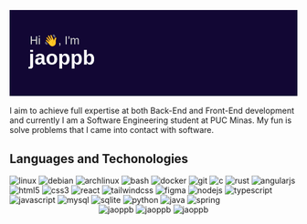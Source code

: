 [![MasterHead](./imgs/header.png)](https://github.com/jaoppb)

I aim to achieve full expertise at both Back-End and Front-End development and currently I am a Software Engineering student at PUC Minas. My fun is solve problems that I came into contact with software.

## Languages and Techonologies

<img src="https://cdn.jsdelivr.net/gh/devicons/devicon/icons/linux/linux-original.svg" alt="linux" width="40" height="40"/>
<img src="https://cdn.jsdelivr.net/gh/devicons/devicon/icons/debian/debian-original.svg" alt="debian" width="40" height="40"/>
<img src="https://cdn.jsdelivr.net/gh/devicons/devicon/icons/archlinux/archlinux-original.svg" alt="archlinux" width="40" height="40"/>
<img src="https://cdn.jsdelivr.net/gh/devicons/devicon/icons/bash/bash-original.svg" alt="bash" width="40" height="40"/>
<img src="https://cdn.jsdelivr.net/gh/devicons/devicon/icons/docker/docker-original.svg" alt="docker" width="40" height="40"/>
<img src="https://cdn.jsdelivr.net/gh/devicons/devicon/icons/git/git-original.svg" alt="git" width="40" height="40"/>
<img src="https://cdn.jsdelivr.net/gh/devicons/devicon/icons/c/c-original.svg" alt="c" width="40" height="40"/>
<img src="https://cdn.jsdelivr.net/gh/devicons/devicon/icons/rust/rust-original.svg" alt="rust" width="40" height="40"/>
<img src="https://cdn.jsdelivr.net/gh/devicons/devicon/icons/angularjs/angularjs-original.svg" alt="angularjs" width="40" height="40"/>
<img src="https://cdn.jsdelivr.net/gh/devicons/devicon/icons/html5/html5-original.svg" alt="html5" width="40" height="40"/>
<img src="https://cdn.jsdelivr.net/gh/devicons/devicon/icons/css3/css3-original.svg" alt="css3" width="40" height="40"/>
<img src="https://cdn.jsdelivr.net/gh/devicons/devicon/icons/react/react-original.svg" alt="react" width="40" height="40"/>
<img src="https://cdn.jsdelivr.net/gh/devicons/devicon/icons/tailwindcss/tailwindcss-original.svg" alt="tailwindcss" width="40" height="40"/>
<img src="https://cdn.jsdelivr.net/gh/devicons/devicon/icons/figma/figma-original.svg" alt="figma" width="40" height="40"/>
<img src="https://cdn.jsdelivr.net/gh/devicons/devicon/icons/nodejs/nodejs-original.svg" alt="nodejs" width="40" height="40"/>
<img src="https://cdn.jsdelivr.net/gh/devicons/devicon/icons/typescript/typescript-original.svg" alt="typescript" width="40" height="40"/>
<img src="https://cdn.jsdelivr.net/gh/devicons/devicon/icons/javascript/javascript-original.svg" alt="javascript" width="40" height="40"/>
<img src="https://cdn.jsdelivr.net/gh/devicons/devicon/icons/mysql/mysql-original.svg" alt="mysql" width="40" height="40"/>
<img src="https://cdn.jsdelivr.net/gh/devicons/devicon/icons/sqlite/sqlite-original.svg" alt="sqlite" width="40" height="40"/>
<img src="https://cdn.jsdelivr.net/gh/devicons/devicon/icons/python/python-original.svg" alt="python" width="40" height="40"/>
<img src="https://cdn.jsdelivr.net/gh/devicons/devicon/icons/java/java-original.svg" alt="java" width="40" height="40"/>
<img src="https://cdn.jsdelivr.net/gh/devicons/devicon/icons/spring/spring-original.svg" alt="spring" width="40" height="40"/>

<div align="center">
	<img height="200" src="https://github-readme-stats.vercel.app/api/top-langs?username=jaoppb&layout=compact&theme=dark" alt="jaoppb" />
	<img height="200" src="https://github-readme-stats.vercel.app/api?username=jaoppb&hide_title=true&hide_rank=true&theme=dark&include_all_commits=true&icon_color=13A10E&show_icons=true" alt="jaoppb" />
	<img height="200" src="https://streak-stats.demolab.com?user=jaoppb&theme=dark&ring=13A10E&fire=13A10E&currStreakLabel=13A10E" alt="jaoppb" />
</div>
